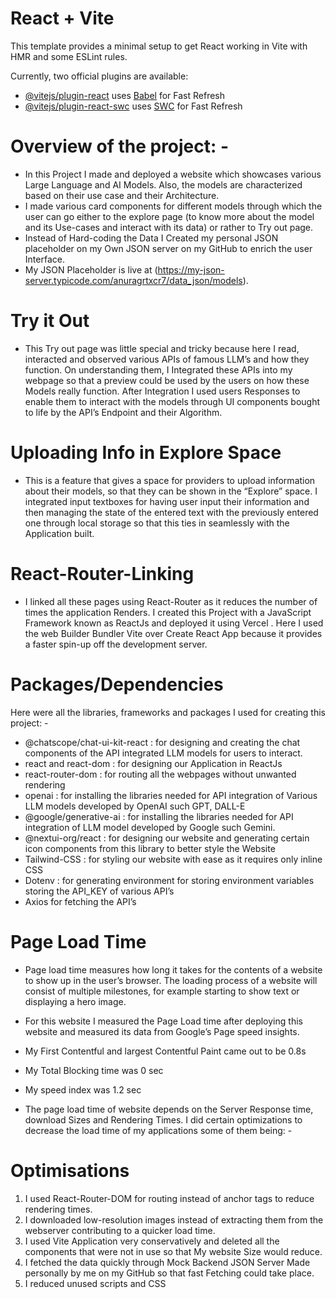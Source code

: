 # React + Vite

This template provides a minimal setup to get React working in Vite with HMR and some ESLint rules.

Currently, two official plugins are available:

- [@vitejs/plugin-react](https://github.com/vitejs/vite-plugin-react/blob/main/packages/plugin-react/README.md) uses [Babel](https://babeljs.io/) for Fast Refresh
- [@vitejs/plugin-react-swc](https://github.com/vitejs/vite-plugin-react-swc) uses [SWC](https://swc.rs/) for Fast Refresh


# Overview of the project: -

- In this Project I made and deployed a website which showcases various Large Language and AI Models. Also, the models are characterized based on their use case and their Architecture. 
- I made various card components for different models through which the user can go either to the explore page (to know more about the model and its Use-cases and interact with its data) or rather to Try out page. 
- Instead of Hard-coding the Data I Created my personal JSON placeholder on my Own JSON server on my GitHub to enrich the user Interface.
- My JSON Placeholder is live at (https://my-json-server.typicode.com/anuragrtxcr7/data_json/models).

# Try it Out

- This Try out page was little special and tricky because here I read, interacted and observed various APIs of famous LLM’s and how they function. On understanding them, I Integrated these APIs into my webpage so that a preview could be used by the users on how these Models really function. After Integration I used users Responses to enable them to interact with the models through UI components bought to life by the API’s Endpoint and their Algorithm.

# Uploading Info in Explore Space

- This is a feature that gives a space for providers to upload information about their models, so that they can be shown in the “Explore” space. I integrated input textboxes for having user input their information and then managing the state of the entered text with the previously entered one through local storage so that this ties in seamlessly with the Application built.

# React-Router-Linking

- I linked all these pages using React-Router as it reduces the number of times the application Renders. I created this Project with a JavaScript Framework known as ReactJs and deployed it using Vercel . Here I used the web Builder Bundler Vite over Create React App because it provides a faster spin-up off the development server.


# Packages/Dependencies

Here were all the libraries, frameworks and packages I used for creating this project: -
- @chatscope/chat-ui-kit-react : for designing and creating the chat components of the API integrated LLM models for users to interact.
- react and react-dom : for designing our Application in ReactJs
- react-router-dom : for routing all the webpages without unwanted rendering
- openai :  for installing the libraries needed for API integration of Various LLM models developed by OpenAI such GPT, DALL-E
- @google/generative-ai :  for installing the libraries needed for API integration of LLM model developed by Google such Gemini.
- @nextui-org/react : for designing our website and generating certain icon components from this library to better style the Website
- Tailwind-CSS : for styling our website with ease as it requires only inline CSS
- Dotenv :  for generating environment for storing environment variables storing the API_KEY of various API’s
- Axios for fetching the API’s

# Page Load Time

- Page load time measures how long it takes for the contents of a website to show up in the user’s browser. The loading process of a website will consist of multiple milestones, for example starting to show text or displaying a hero image.

- For this website I measured the Page Load time after deploying this website and measured its data from Google’s Page speed insights.
- My First Contentful and largest Contentful Paint came out to be 0.8s
- My Total Blocking time was 0 sec
- My speed index was 1.2 sec

- The page load time of website depends on the Server Response time, download Sizes and Rendering Times. I did certain optimizations to decrease the load time of my applications some of them being: -

# Optimisations

1.	I used React-Router-DOM for routing instead of anchor tags to reduce rendering times.
2.	I downloaded low-resolution images instead of extracting them from the webserver contributing to a quicker load time.
3.	I used Vite Application very conservatively and deleted all the components that were not in use so that My website Size would reduce.
4.	I fetched the data quickly through Mock Backend JSON Server Made personally by me on my GitHub so that fast Fetching could take place.
5. I reduced unused scripts and CSS

